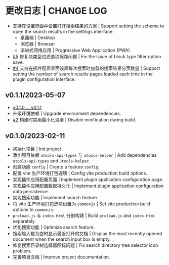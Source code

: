 # 更改日志 | CHANGE LOG

- 支持在设置界面中设置打开搜索结果的方案 | Support setting the scheme to open the search results in the settings interface.
  - 桌面端 | Desktop
  - 浏览器 | Browser
  - 渐进式网络应用 | Progressive Web Application (PWA)
- [#5](https://github.com/Zuoqiu-Yingyi/utools-siyuan/issues/5) 修复块类型过滤选项保存问题 | Fix the issue of block type filter option save.
- [#4](https://github.com/Zuoqiu-Yingyi/utools-siyuan/issues/4) 支持在插件配置界面设置每次搜索时加载的搜索结果分页数量 | Support setting the number of search results pages loaded each time in the plugin configuration interface.

## v0.1.1/2023-05-07

- [v0.1.0 ... v0.1.1](https://github.com/Zuoqiu-Yingyi/utools-siyuan/compare/v0.1.0...v0.1.1)
- 升级环境依赖 | Upgrade environment dependencies.
- [#2](https://github.com/Zuoqiu-Yingyi/utools-siyuan/issues/2) 构建时禁用最小化混淆 | Disable minification during build.

## v0.1.0/2023-02-11

- 初始化项目 | Init project
- 添加项目依赖 `utools-api-types` 与 `utools-helper` | Add dependencies `utools-api-types` and `utools-helper`.
- 创建功能 `config` | Create a feature `config`.
- 配置 vite 生产环境打包选项 | Config vite production build options.
- 实现插件应用配置页面 | Implement plugin application configuration page.
- 实现插件应用配置数据持久化 | Implement plugin application configuration data persistence.
- 实现搜索功能 | Implement search feature.
- 将 vite 生产环境打包选项设置为 `commonjs` | Set vite production build options to `commonjs`.
- `preload.js` 与 `index.html` 分别构建 | Build `preload.js` and `index.html` separately.
- 优化搜索功能 | Optimize search feature.
- 搜索输入框为空时显示最近打开的文档 | Display the most recently opened document when the search input box is empty.
- 修复搜索目录树选择器图标问题 | Fix search directory tree selector icon problem.
- 完善项目文档 | Improve project documentation.
